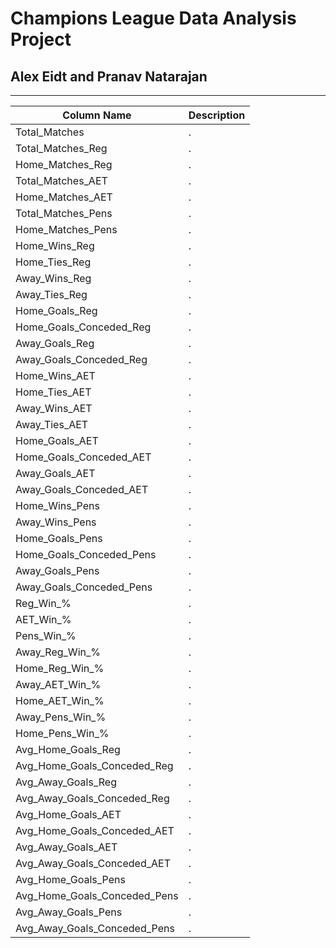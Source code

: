 # Champions League Data Analysis Project
## Alex Eidt and Pranav Natarajan


***


Column Name | Description
--- | ---
Total_Matches | .
Total_Matches_Reg | .
Home_Matches_Reg | .
Total_Matches_AET | .
Home_Matches_AET | .
Total_Matches_Pens | .
Home_Matches_Pens | .
Home_Wins_Reg | .
Home_Ties_Reg | .
Away_Wins_Reg | .
Away_Ties_Reg | .
Home_Goals_Reg | .
Home_Goals_Conceded_Reg | .
Away_Goals_Reg | .
Away_Goals_Conceded_Reg | .
Home_Wins_AET | .
Home_Ties_AET | .
Away_Wins_AET | .
Away_Ties_AET | .
Home_Goals_AET | .
Home_Goals_Conceded_AET | .
Away_Goals_AET | .
Away_Goals_Conceded_AET | .
Home_Wins_Pens | .
Away_Wins_Pens | .
Home_Goals_Pens | .
Home_Goals_Conceded_Pens | .
Away_Goals_Pens | .
Away_Goals_Conceded_Pens | .
Reg_Win_% | .
AET_Win_% | .
Pens_Win_% | .
Away_Reg_Win_% | .
Home_Reg_Win_% | .
Away_AET_Win_% | .
Home_AET_Win_% | .
Away_Pens_Win_% | .
Home_Pens_Win_% | .
Avg_Home_Goals_Reg | .
Avg_Home_Goals_Conceded_Reg | .
Avg_Away_Goals_Reg | .
Avg_Away_Goals_Conceded_Reg | .
Avg_Home_Goals_AET | .
Avg_Home_Goals_Conceded_AET | .
Avg_Away_Goals_AET | .
Avg_Away_Goals_Conceded_AET | .
Avg_Home_Goals_Pens | .
Avg_Home_Goals_Conceded_Pens | .
Avg_Away_Goals_Pens | .
Avg_Away_Goals_Conceded_Pens | .
